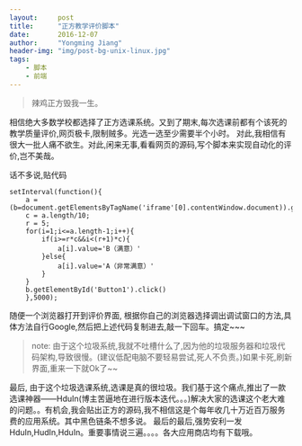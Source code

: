 ```yaml
---
layout:     post
title:      "正方教学评价脚本"
date:       2016-12-07
author:     "Yongming Jiang"
header-img: "img/post-bg-unix-linux.jpg"
tags:
    - 脚本
    - 前端
---
```


> 辣鸡正方毁我一生。

相信绝大多数学校都选择了正方选课系统。又到了期末,每次选课前都有个该死的教学质量评价,网页极卡,限制贼多。光选一选至少需要半个小时。
对此,我相信有很大一批人痛不欲生。对此,闲来无事,看看网页的源码,写个脚本来实现自动化的评价,岂不美哉。

话不多说,贴代码
```
setInterval(function(){
	a = (b=document.getElementsByTagName('iframe'[0].contentWindow.document)).getElementsByTagName('select');
	c = a.length/10;
	r = 5;
	for(i=1;i<=a.length-1;i++){
		if(i>=r*c&&i<(r+1)*c){
			a[i].value='B（满意）'
		}else{
			a[i].value='A（非常满意）'
		}
	}
	b.getElementById('Button1').click()
	},5000);
```
随便一个浏览器打开到评价界面, 根据你自己的浏览器选择调出调试窗口的方法,具体方法自行Google,然后把上述代码复制进去,敲一下回车。搞定~~~

> note: 由于这个垃圾系统,我就不吐槽什么了,因为他的垃圾服务器和垃圾代码架构,导致很慢。(建议低配电脑不要轻易尝试,死人不负责。)如果卡死,刷新界面,重来一下就Ok了~~

最后, 由于这个垃圾选课系统,选课是真的很垃圾。我们基于这个痛点,推出了一款选课神器——HduIn(博主苦逼地在进行版本迭代。。。)解决大家的选课这个老大难的问题。。有机会,我会贴出正方的源码,我不相信这是个每年收几十万近百万服务费的应用系统。其中黑色链条不想多说。
最后的最后,强势安利一发HduIn,HudIn,HduIn。重要事情说三遍。。。。各大应用商店均有下载哦。